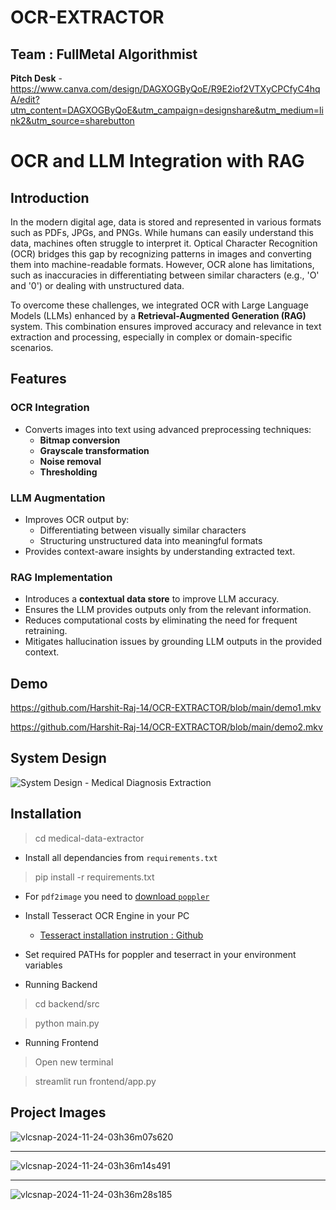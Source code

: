# OCR-EXTRACTOR
## Team : FullMetal Algorithmist

**Pitch Desk** - https://www.canva.com/design/DAGXOGByQoE/R9E2iof2VTXyCPCfyC4hqA/edit?utm_content=DAGXOGByQoE&utm_campaign=designshare&utm_medium=link2&utm_source=sharebutton

# OCR and LLM Integration with RAG

## Introduction
In the modern digital age, data is stored and represented in various formats such as PDFs, JPGs, and PNGs. While humans can easily understand this data, machines often struggle to interpret it. Optical Character Recognition (OCR) bridges this gap by recognizing patterns in images and converting them into machine-readable formats. However, OCR alone has limitations, such as inaccuracies in differentiating between similar characters (e.g., 'O' and '0') or dealing with unstructured data.

To overcome these challenges, we integrated OCR with Large Language Models (LLMs) enhanced by a **Retrieval-Augmented Generation (RAG)** system. This combination ensures improved accuracy and relevance in text extraction and processing, especially in complex or domain-specific scenarios.

## Features
### OCR Integration
- Converts images into text using advanced preprocessing techniques:
  - **Bitmap conversion**
  - **Grayscale transformation**
  - **Noise removal**
  - **Thresholding**

### LLM Augmentation
- Improves OCR output by:
  - Differentiating between visually similar characters
  - Structuring unstructured data into meaningful formats
- Provides context-aware insights by understanding extracted text.

### RAG Implementation
- Introduces a **contextual data store** to improve LLM accuracy.
- Ensures the LLM provides outputs only from the relevant information.
- Reduces computational costs by eliminating the need for frequent retraining.
- Mitigates hallucination issues by grounding LLM outputs in the provided context.


## Demo
https://github.com/Harshit-Raj-14/OCR-EXTRACTOR/blob/main/demo1.mkv

https://github.com/Harshit-Raj-14/OCR-EXTRACTOR/blob/main/demo2.mkv

## System Design
![System Design - Medical Diagnosis Extraction](https://github.com/user-attachments/assets/c2c1072c-be58-40de-a6c8-5b7d3ba43917)


## Installation
> cd medical-data-extractor

- Install all dependancies from `requirements.txt`
> pip install -r requirements.txt

- For `pdf2image` you need to [download `poppler`](https://github.com/oschwartz10612/poppler-windows/releases/)
  
- Install Tesseract OCR Engine in your PC
    - [Tesseract installation instrution : Github](https://github.com/tesseract-ocr/tesseract#installing-tesseract)

- Set required PATHs for poppler and teserract in your environment variables

- Running Backend
> cd backend/src

> python main.py

- Running Frontend
> Open new terminal

> streamlit run frontend/app.py


## Project Images
![vlcsnap-2024-11-24-03h36m07s620](https://github.com/user-attachments/assets/79e6f992-d78f-47d5-9070-080dcb39c396)

<hr>

![vlcsnap-2024-11-24-03h36m14s491](https://github.com/user-attachments/assets/0fc142f6-c680-4a1e-959d-ec7eb3723e40)

<hr>

![vlcsnap-2024-11-24-03h36m28s185](https://github.com/user-attachments/assets/f4ce15d3-5725-4c9f-9978-26c66c1f644e)





















